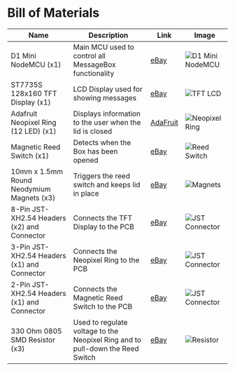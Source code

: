 # Bill of Materials

| Name | Description | Link | Image |
| ---- | ----------- | ---- | ---- |
| D1 Mini NodeMCU (x1) | Main MCU used to control all MessageBox functionality | [eBay](https://www.ebay.com/itm/D1-Mini-NodeMCU-and-Arduino-WiFi-LUA-ESP8266-ESP-12-WeMos-Microcontroller/113845558271?hash=item1a81b95bff:g:Y9IAAOSwDnpdyOu-) | ![D1 Mini NodeMCU](https://camo.githubusercontent.com/f102d182e3f8126f61529272b9435160a2983b93/68747470733a2f2f64317861687769776f34623439702e636c6f756466726f6e742e6e65742f31303636322d6c617267655f64656661756c742f657370383236362d65737031322d652d77656d6f732d64312d6d696e692d776966692d646576656c6f706d656e742d626f6172642d6e6f64656d63752d6c75612e6a7067) |
| ST7735S 128x160 TFT Display (x1) | LCD Display used for showing messages | [eBay](https://www.ebay.com/itm/1-8-inch-TFT-Display-module-ST7735S-128x160-QVGA-Arduino-128-160-lcd-1-8/322573886048?_trkparms=ispr%3D1&hash=item4b1ae6e260:g:9ZUAAOSw3h1ZQyJJ&amdata=enc%3AAQAFAAACYBaobrjLl8XobRIiIML1V4Imu%252Fn%252BzU5L90Z278x5ickk5v8gVt3hEWLVg%252F253w6XCew1ZC4UbK2ejCuEUM87JfQig0lzm5W58CHGFW1P31uNCMhqsdfGTHbcCcS4Kxx2grZGdvyjgF0Wicewt1xIIFleO82skCa6mQoXV4%252FcZhwGFM95Aqp6widxwrG3dzstb4mhNhZrx4q%252BWzFqKV0mprwLB2CrPk24cER0Eefw6HRpvTHQGqwkuHAlTWygdl7DR4xL7geXW5hqsvcuez4OfaUrMmFMx0Y9ShpxOe07e68l6NXeXSPpSOQ1hMcZK6ouMlE9t%252FpCNzlJvR0Xey8uB3zvvY5bnSNXn6JhkUAdPvfdohtQF4uFUuMEalJ39voZyO1lpHlyWzBaix8bIsDjNudgxSiz45tzA%252FGwIHuAmiGnwvb4uwZ%252BNVSRP53diF44b8ydnNTGzqwSyz50J7IhGISfH9%252BvcAzAF3FE7VFEstpQ9mTGdJ14PPkv%252FjqIpErnx17EU%252F4HYRtna15gOfBpPdCYZTx5%252BRXLV1i50h5F9H8DqIlZJpaEpmE2OUx5%252BGqSLzpsXyRjLUmZvRfIRRIOpgKkh%252FMkmym5nwpqr2HMgmaDGm8UF7Xdk2FAzglYeHNhl5nznXDTviZR9oxcYYWIRwV836%252F5qNot3cIEZOutUWNnmdO0h9tcOgcsbjcmXom3SKjd%252F9PvJqe7qeyW60oyA2a5gR4vlOnoeWSQR4SKKBVGS5Hzxzi%252Fqp0sUDbhBMXfP%252BXvYHjhXHG5WJNWXEtu93UFEOCgt33JX7mfctpxnEmF%7Ccksum%3A322573886048b5508e5414d74666bfb5c5d0efef5a15%7Campid%3APL_CLK%7Cclp%3A2334524)| ![TFT LCD](https://i.ebayimg.com/images/g/9ZUAAOSw3h1ZQyJJ/s-l1600.jpg) |
| Adafruit Neopixel Ring (12 LED) (x1) | Displays information to the user when the lid is closed | [AdaFruit](https://www.adafruit.com/product/1643) | ![Neopixel Ring](https://cdn-shop.adafruit.com/970x728/1643-00.jpg) |
| Magnetic Reed Switch (x1) | Detects when the Box has been opened | [eBay](https://www.ebay.com/itm/10Cs-MKA-14103-Lead-Glass-N-O-Spst-Reed-Switch-10-15AT-2-X-14Mm-ci/252895705159?hash=item3ae1c23847:g:SfgAAOSwTfFbPdWh) | ![Reed Switch](https://i.ebayimg.com/images/g/SfgAAOSwTfFbPdWh/s-l500.jpg) |
| 10mm x 1.5mm Round Neodymium Magnets (x3) | Triggers the reed switch and keeps lid in place | [eBay](https://www.ebay.com/itm/50-100PCS-3-8-x-1-16-Neodymium-Magnets-Round-Disc-Bottle-Cap-Magnet-Fridge-N50/174385882900?hash=item289a356714:g:AEcAAOSwEppUPXm9) | ![Magnets](https://i.ebayimg.com/images/g/AEcAAOSwEppUPXm9/s-l500.jpg)
| 8-Pin JST-XH2.54 Headers (x2) and Connector | Connects the TFT Display to the PCB | [eBay](https://www.ebay.com/itm/10Sets-JST-XH2-54-XH-2-54mm-Wire-Cable-Connector-2-3-4-5-6-7-8-9-10-Pin-Pitch/264637792461?hash=item3d9da440cd:g:CfEAAOSwnnlbdkl9) | ![JST Connector](https://i.ebayimg.com/images/g/CfEAAOSwnnlbdkl9/s-l1600.jpg)
| 3-Pin JST-XH2.54 Headers (x1) and Connector | Connects the Neopixel Ring to the PCB | [eBay](https://www.ebay.com/itm/10Sets-JST-XH2-54-XH-2-54mm-Wire-Cable-Connector-2-3-4-5-6-7-8-9-10-Pin-Pitch/264637792461?hash=item3d9da440cd:g:CfEAAOSwnnlbdkl9) | ![JST Connector](https://i.ebayimg.com/images/g/CfEAAOSwnnlbdkl9/s-l1600.jpg)
| 2-Pin JST-XH2.54 Headers (x1) and Connector | Connects the Magnetic Reed Switch to the PCB | [eBay](https://www.ebay.com/itm/10Sets-JST-XH2-54-XH-2-54mm-Wire-Cable-Connector-2-3-4-5-6-7-8-9-10-Pin-Pitch/264637792461?hash=item3d9da440cd:g:CfEAAOSwnnlbdkl9) | ![JST Connector](https://i.ebayimg.com/images/g/CfEAAOSwnnlbdkl9/s-l1600.jpg)
| 330 Ohm 0805 SMD Resistor (x3) | Used to regulate voltage to the Neopixel Ring and to pull-down the Reed Switch | [eBay](https://www.ebay.com/itm/100pcs-0805-330K-Ohm-1-8W-1-8-Watt-1-Resistor-US-Seller/252738205032?epid=517269081&_trkparms=ispr%3D1&hash=item3ad85ef568:g:iP0AAOSwv0tVU4rr&amdata=enc%3AAQAFAAACYBaobrjLl8XobRIiIML1V4Imu%252Fn%252BzU5L90Z278x5ickkrDx%252B2NLp21dg6hHbHAkGMRlUXJIs4xjST6w9AFlixilDHiE1j%252FuYPMAKly8dDqfkaJn6ndgh2g7coNSDV5zQ4CH0zVAqLm5V1AXEe%252BPSMceVmbwBj8f91haJkb9kleNfW3BrY0kohGuFZ913ktfzjStGegDVDU2Oi%252FS4pMVbv5OJ1dxDS2TaacNGwJApJ3fTA%252Fmwvnp2mKXPQSuxvEElR6ooFVcCeg%252BlyEtPnbUFjOSRY0jslYjN1s9Zm3Ixzf4sC%252FF1kiDHUrRvBPFtNJFUuL3PsvBl42rdAOMoSMxhW4bhhtzIDv77KOstIElIiRcGnxrl0CsJsWDa0cTrpwgnPq4h2QtzMxTt9S9dwk28Upjv37YGB4ngTtZe9aRAlfOvQGWknvb4mi9fCtgLADG2UYez%252FvDSJMTMkXszDKhjww6YjGqxN0R%252FtJ1e%252BbVFNn4uXiXn7biiAKy6nCj%252BFR3Z5Ai6qVf3fU4QYof%252FscDQ9rIYLSJdp4gQyOEfs%252FQ8p1beGfzI0Rah6j6AX8zhOZRkHiNIsNkBxhFebZ25SvOw5G4ij1N4VKFs%252FZW7f%252FvRAVfKdtjiKxiTq2mIVIYF2762a2axcraB3tcWr7PfKQKQKgSoUTIe7BgLr9x2PhIm0mMHLcZgLMCy6hc14pFkOpRgwjSl8t%252B147uHuNu9dQp3oo8sxRAVZ7xwSbNyCCcu%252FNOuuvD2sO0fpzVoEUQjfCnT9PMw%252FhxrdhVnmQ6InPh4l26KENcqeaxh1se98fmd3I11%7Ccksum%3A25273820503296045c5615d04cdf902be004cc815ab3%7Campid%3APL_CLK%7Cclp%3A2334524) | ![Resistor](https://www.electroncomponents.com/image/cache/catalog/SMD/resistors/0805-r-1000x1000.jpg) |
